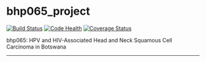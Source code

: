 # bhp065_project
[![Build Status](https://travis-ci.org/botswana-harvard/bhp065_project.svg?branch=develop)](https://travis-ci.org/botswana-harvard/bhp065_project)
[![Code Health](https://landscape.io/github/botswana-harvard/bhp065_project/develop/landscape.svg?style=flat)](https://landscape.io/github/botswana-harvard/bhp065_project/develop)
[![Coverage Status](https://coveralls.io/repos/botswana-harvard/bhp065_project/badge.svg?branch=develop&service=github)](https://coveralls.io/github/botswana-harvard/bhp065_project?branch=develop)

bhp065: HPV and HIV-Associated Head and Neck Squamous Cell Carcinoma in Botswana 

---

